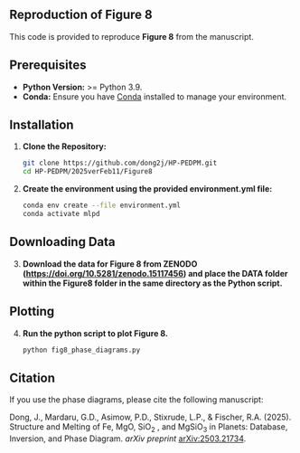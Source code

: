 ## Reproduction of Figure 8

This code is provided to reproduce **Figure 8** from the manuscript.

## Prerequisites

- **Python Version:** >= Python 3.9.
- **Conda:** Ensure you have [Conda](https://docs.conda.io/en/latest/) installed to manage your environment.

## Installation

1. **Clone the Repository:**

   ```bash
   git clone https://github.com/dong2j/HP-PEDPM.git
   cd HP-PEDPM/2025verFeb11/Figure8

2. **Create the environment using the provided environment.yml file:**

   ```bash
   conda env create --file environment.yml
   conda activate mlpd

## Downloading Data

3. **Download the data for Figure 8 from ZENODO (https://doi.org/10.5281/zenodo.15117456) and place the DATA folder within the Figure8 folder in the same directory as the Python script.**

## Plotting

4. **Run the python script to plot Figure 8.**

   ```bash
   python fig8_phase_diagrams.py 

## Citation

If you use the phase diagrams, please cite the following manuscript:

Dong, J., Mardaru, G.D., Asimow, P.D., Stixrude, L.P., & Fischer, R.A. (2025). Structure and Melting of Fe, MgO, SiO<sub>2</sub> , and MgSiO<sub>3</sub>  in Planets: Database, Inversion, and Phase Diagram. *arXiv preprint* [arXiv:2503.21734](https://arxiv.org/abs/2503.21734).
